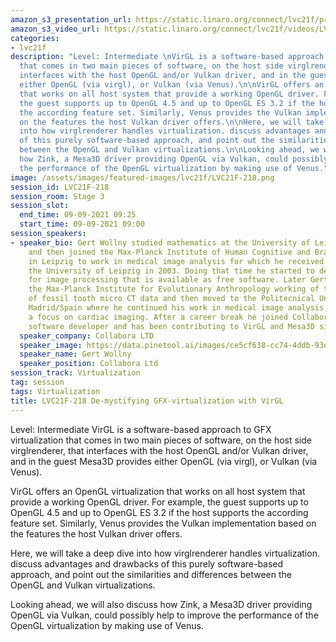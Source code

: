 ```yaml
---
amazon_s3_presentation_url: https://static.linaro.org/connect/lvc21f/presentations/LVC21F-218.pdf
amazon_s3_video_url: https://static.linaro.org/connect/lvc21f/videos/LVC21F-218.mp4
categories:
- lvc21f
description: "Level: Intermediate \nVirGL is a software-based approach to GFX virtualization
  that comes in two main pieces of software, on the host side virglrenderer, that
  interfaces with the host OpenGL and/or Vulkan driver, and in the guest Mesa3D provides
  either OpenGL (via virgl), or Vulkan (via Venus).\n\nVirGL offers an OpenGL virtualization
  that works on all host system that provide a working OpenGL driver. For example,
  the guest supports up to OpenGL 4.5 and up to OpenGL ES 3.2 if the host supports
  the according feature set. Similarly, Venus provides the Vulkan implementation based
  on the features the host Vulkan driver offers.\n\nHere, we will take a deep dive
  into how virglrenderer handles virtualization. discuss advantages and drawbacks
  of this purely software-based approach, and point out the similarities and differences
  between the OpenGL and Vulkan virtualizations.\n\nLooking ahead, we will also discuss
  how Zink, a Mesa3D driver providing OpenGL via Vulkan, could possibly help to improve
  the performance of the OpenGL virtualization by making use of Venus."
image: /assets/images/featured-images/lvc21f/LVC21F-218.png
session_id: LVC21F-218
session_room: Stage 3
session_slot:
  end_time: 09-09-2021 09:25
  start_time: 09-09-2021 09:00
session_speakers:
- speaker_bio: Gert Wollny studied mathematics at the University of Leipzig/Germany,
    and then joined the Max-Planck Institute of Human Cognitive and Brain Sciences
    in Leipzig to work in medical image analysis for which he received a Phd from
    the University of Leipzig in 2003. Doing that time he started to develop a toolbox
    for image processing that is available as free software. Later Gert Wollny joined
    the Max-Planck Institute for Evolutionary Anthropology working of the analysis
    of fossil tooth micro CT data and then moved to the Politecnical University of
    Madrid/Spain where he continued his work in medical image analysis, here with
    a focus on cardiac imaging. After a career break he joined Collabora as a senior
    software developer and has been contributing to VirGL and Mesa3D since.
  speaker_company: Collabora LTD
  speaker_image: https://data.pinetool.ai/images/ce5cf638-cc74-4ddb-93e8-56f0fdd616ee.jpeg
  speaker_name: Gert Wollny
  speaker_position: Collabora Ltd
session_track: Virtualization
tag: session
tags: Virtualization
title: LVC21F-218 De-mystifying GFX-virtualization with VirGL
---
```


Level: Intermediate 
VirGL is a software-based approach to GFX virtualization that comes in two main pieces of software, on the host side virglrenderer, that interfaces with the host OpenGL and/or Vulkan driver, and in the guest Mesa3D provides either OpenGL (via virgl), or Vulkan (via Venus).

VirGL offers an OpenGL virtualization that works on all host system that provide a working OpenGL driver. For example, the guest supports up to OpenGL 4.5 and up to OpenGL ES 3.2 if the host supports the according feature set. Similarly, Venus provides the Vulkan implementation based on the features the host Vulkan driver offers.

Here, we will take a deep dive into how virglrenderer handles virtualization. discuss advantages and drawbacks of this purely software-based approach, and point out the similarities and differences between the OpenGL and Vulkan virtualizations.

Looking ahead, we will also discuss how Zink, a Mesa3D driver providing OpenGL via Vulkan, could possibly help to improve the performance of the OpenGL virtualization by making use of Venus.